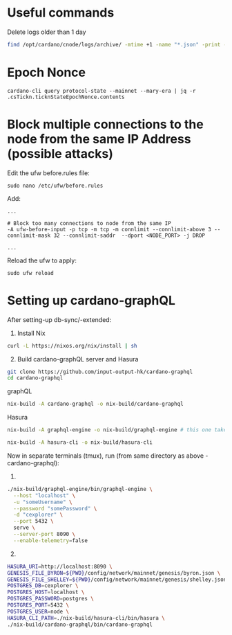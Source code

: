 # Useful commands

Delete logs older than 1 day
```bash
find /opt/cardano/cnode/logs/archive/ -mtime +1 -name "*.json" -print -exec /bin/rm {} \;
```

# Epoch Nonce
```
cardano-cli query protocol-state --mainnet --mary-era | jq -r .csTickn.ticknStateEpochNonce.contents
```

# Block multiple connections to the node from the same IP Address (possible attacks)
Edit the ufw before.rules file:
```
sudo nano /etc/ufw/before.rules
```
Add:
```
...

# Block too many connections to node from the same IP
-A ufw-before-input -p tcp -m tcp -m connlimit --connlimit-above 3 --connlimit-mask 32 --connlimit-saddr  --dport <NODE_PORT> -j DROP

...
```
Reload the ufw to apply:
```
sudo ufw reload
```

# Setting up cardano-graphQL

After setting-up db-sync/-extended:

1) Install Nix
```bash
curl -L https://nixos.org/nix/install | sh
```

2) Build cardano-graphQL server and Hasura
```bash
git clone https://github.com/input-output-hk/cardano-graphql
cd cardano-graphql
```

graphQL
```bash
nix-build -A cardano-graphql -o nix-build/cardano-graphql
```

Hasura
```bash
nix-build -A graphql-engine -o nix-build/graphql-engine # this one takes many hours

nix-build -A hasura-cli -o nix-build/hasura-cli
```

Now in separate terminals (tmux), run (from same directory as above - cardano-graphql):

1)
```bash
./nix-build/graphql-engine/bin/graphql-engine \
  --host "localhost" \
  -u "someUsername" \
  --password "somePassword" \
  -d "cexplorer" \
  --port 5432 \
  serve \
  --server-port 8090 \
  --enable-telemetry=false
```

2)
```bash
HASURA_URI=http://localhost:8090 \
GENESIS_FILE_BYRON=${PWD}/config/network/mainnet/genesis/byron.json \
GENESIS_FILE_SHELLEY=${PWD}/config/network/mainnet/genesis/shelley.json \
POSTGRES_DB=cexplorer \
POSTGRES_HOST=localhost \
POSTGRES_PASSWORD=postgres \
POSTGRES_PORT=5432 \
POSTGRES_USER=node \
HASURA_CLI_PATH=./nix-build/hasura-cli/bin/hasura \
./nix-build/cardano-graphql/bin/cardano-graphql
```
